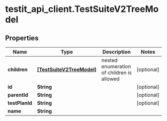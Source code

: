 # testit_api_client.TestSuiteV2TreeModel

## Properties

Name | Type | Description | Notes
------------ | ------------- | ------------- | -------------
**children** | [**[TestSuiteV2TreeModel]**](TestSuiteV2TreeModel.md) | nested enumeration of children is allowed | [optional] 
**id** | **String** |  | [optional] 
**parentId** | **String** |  | [optional] 
**testPlanId** | **String** |  | [optional] 
**name** | **String** |  | 


